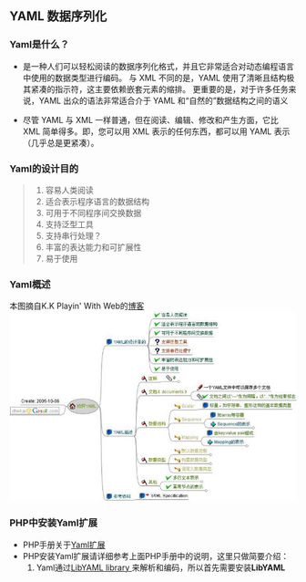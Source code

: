 ## YAML 数据序列化

### Yaml是什么？
* 是一种人们可以轻松阅读的数据序列化格式，并且它非常适合对动态编程语言中使用的数据类型进行编码。
与 XML 不同的是，YAML 使用了清晰且结构极其紧凑的指示符，这主要依赖嵌套元素的缩排。
更重要的是，对于许多任务来说，YAML 出众的语法非常适合介于 YAML 和“自然的”数据结构之间的语义

* 尽管 YAML 与 XML 一样普通，但在阅读、编辑、修改和产生方面，它比 XML 简单得多。即，您可以用 XML 表示的任何东西，都可以用 YAML 表示（几乎总是更紧凑）。

### Yaml的设计目的
> 1. 容易人类阅读
> 2. 适合表示程序语言的数据结构
> 3. 可用于不同程序间交换数据
> 4. 支持泛型工具
> 5. 支持串行处理？
> 6. 丰富的表达能力和可扩展性
> 7. 易于使用

### Yaml概述
本图摘自K.K Playin' With Web的[博客](http://www.cnblogs.com/chwkai/archive/2009/03/01/249924.html)   
![初始Yaml](YAML-MAP.jpg)

### PHP中安装Yaml扩展
* PHP手册关于[Yaml扩展](http://php.net/manual/zh/book.yaml.php)   
* PHP安装Yaml扩展请详细参考上面PHP手册中的说明，这里只做简要介绍：
  1. Yaml通过[LibYAML library ](http://pyyaml.org/wiki/LibYAML) 来解析和编码，所以首先需要安装**LibYAML**
